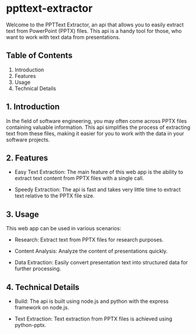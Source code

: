 # ppttext-extractor
Welcome to the PPTText Extractor, an api that allows you to easily extract text from PowerPoint (PPTX) files. This api is a handy tool for those, who want to work with text data from presentations.

## Table of Contents
1. Introduction
2. Features
3. Usage
4. Technical Details

## 1. Introduction
In the field of software engineering, you may often come across PPTX files containing valuable information. This api simplifies the process of extracting text from these files, making it easier for you to work with the data in your software projects.

## 2. Features
* Easy Text Extraction: The main feature of this web app is the ability to extract text content from PPTX files with a single call.

* Speedy Extraction: The api is fast and takes very little time to extract text relative to the PPTX file size.

## 3. Usage
This web app can be used in various scenarios:

* Research: Extract text from PPTX files for research purposes.

* Content Analysis: Analyze the content of presentations quickly.

* Data Extraction: Easily convert presentation text into structured data for further processing.

## 4. Technical Details
* Build: The api is built using node.js and python with the express framework on node.js.

* Text Extraction: Text extraction from PPTX files is achieved using python-pptx.

